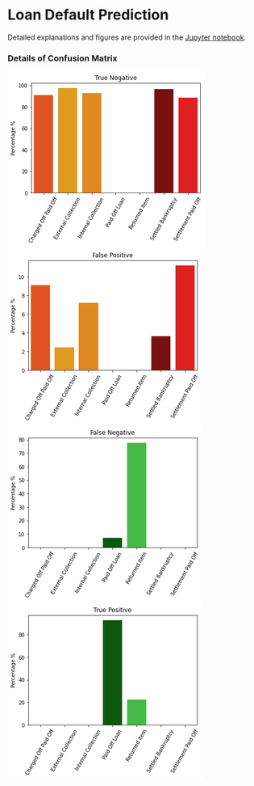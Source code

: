 # Loan Default Prediction

Detailed explanations and figures are provided in the [Jupyter notebook](https://github.com/AlvinHew/Projects/blob/main/Loan_Repay_Pred/loan_repay_pred.ipynb).

### Details of Confusion Matrix
![tn](imgs/tn.png) ![fp](imgs/fp.png) 
![fn](imgs/fn.png) ![tp](imgs/tp.png) 
